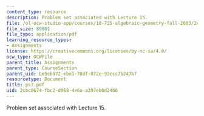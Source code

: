 ```yaml
---
content_type: resource
description: Problem set associated with Lecture 15.
file: /ol-ocw-studio-app/courses/18-725-algebraic-geometry-fall-2003/2cbc8674fbc2d9684e6aa397eb0d2466_ps7.pdf
file_size: 89801
file_type: application/pdf
learning_resource_types:
- Assignments
license: https://creativecommons.org/licenses/by-nc-sa/4.0/
ocw_type: OCWFile
parent_title: Assignments
parent_type: CourseSection
parent_uid: be5cb972-ebe1-70df-072e-93ccc7b247b7
resourcetype: Document
title: ps7.pdf
uid: 2cbc8674-fbc2-d968-4e6a-a397eb0d2466
---
```

Problem set associated with Lecture 15.
